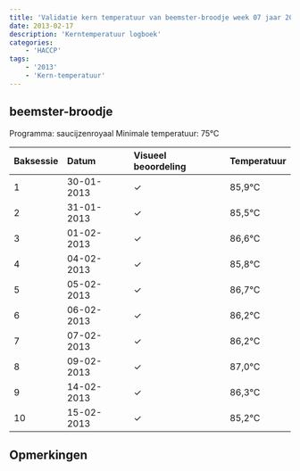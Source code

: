 ```yaml
---
title: 'Validatie kern temperatuur van beemster-broodje week 07 jaar 2013'
date: 2013-02-17
description: 'Kerntemperatuur logboek'
categories:
    - 'HACCP'
tags:
    - '2013'
    - 'Kern-temperatuur'
---
```


## beemster-broodje

Programma: saucijzenroyaal
Minimale temperatuur: 75°C

| Baksessie | Datum | Visueel beoordeling | Temperatuur |
|:---|:---|:---|:---|
| 1 | 30-01-2013 | &check; | 85,9°C |
| 2 | 31-01-2013 | &check; | 85,5°C |
| 3 | 01-02-2013 | &check; | 86,6°C |
| 4 | 04-02-2013 | &check; | 85,8°C |
| 5 | 05-02-2013 | &check; | 86,7°C |
| 6 | 06-02-2013 | &check; | 86,2°C |
| 7 | 07-02-2013 | &check; | 86,2°C |
| 8 | 09-02-2013 | &check; | 87,0°C |
| 9 | 14-02-2013 | &check; | 86,3°C |
| 10 | 15-02-2013 | &check; | 85,2°C |

## Opmerkingen


